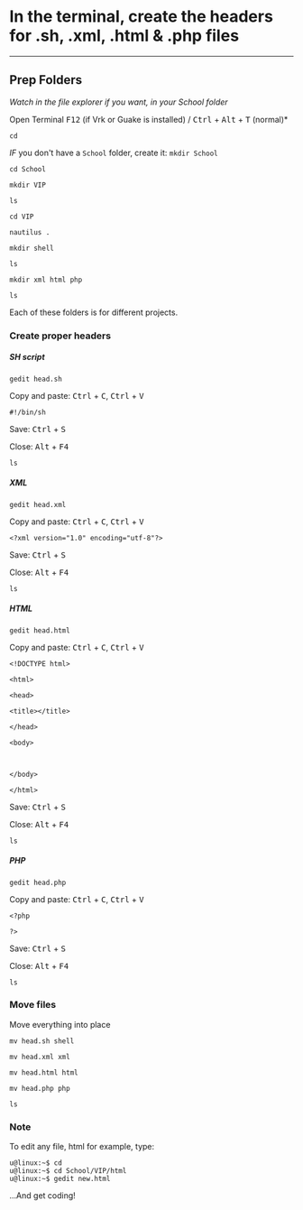 # In the terminal, create the headers for .sh, .xml, .html & .php files

___

## Prep Folders

*Watch in the file explorer if you want, in your School folder*

Open Terminal <kbd>F12</kbd> (if Vrk or Guake is installed) / <kbd>Ctrl</kbd> + <kbd>Alt</kbd> + <kbd>T</kbd> (normal)*

`cd `

*IF* you don't have a `School` folder, create it: `mkdir School`

`cd School`

`mkdir VIP`

`ls`

`cd VIP`

`nautilus .`

`mkdir shell`

`ls`

`mkdir xml html php`

`ls`

Each of these folders is for different projects.

### Create proper headers

##### SH script

`gedit head.sh`

Copy and paste: <kbd>Ctrl</kbd> + <kbd>C</kbd>, <kbd>Ctrl</kbd> + <kbd>V</kbd>

`#!/bin/sh`

Save: <kbd>Ctrl</kbd> + <kbd>S</kbd>

Close: <kbd>Alt</kbd> + <kbd>F4</kbd>

`ls`

##### XML

`gedit head.xml`

Copy and paste: <kbd>Ctrl</kbd> + <kbd>C</kbd>, <kbd>Ctrl</kbd> + <kbd>V</kbd>

`<?xml version="1.0" encoding="utf-8"?>`

Save: <kbd>Ctrl</kbd> + <kbd>S</kbd>

Close: <kbd>Alt</kbd> + <kbd>F4</kbd>

`ls`

##### HTML

`gedit head.html`

Copy and paste: <kbd>Ctrl</kbd> + <kbd>C</kbd>, <kbd>Ctrl</kbd> + <kbd>V</kbd>

`<!DOCTYPE html>`

`<html>`

`<head>`

`<title></title>`

`</head>`

`<body>`

` `

`</body>`

`</html>`

Save: <kbd>Ctrl</kbd> + <kbd>S</kbd>

Close: <kbd>Alt</kbd> + <kbd>F4</kbd>

`ls`

##### PHP

`gedit head.php`

Copy and paste: <kbd>Ctrl</kbd> + <kbd>C</kbd>, <kbd>Ctrl</kbd> + <kbd>V</kbd>

`<?php`

`?>`

Save: <kbd>Ctrl</kbd> + <kbd>S</kbd>

Close: <kbd>Alt</kbd> + <kbd>F4</kbd>

`ls`

### Move files

Move everything into place

`mv head.sh shell`

`mv head.xml xml`

`mv head.html html`

`mv head.php php`

`ls`

### Note

To edit any file, html for example, type:

```console
u@linux:~$ cd 
u@linux:~$ cd School/VIP/html
u@linux:~$ gedit new.html
```

...And get coding!
